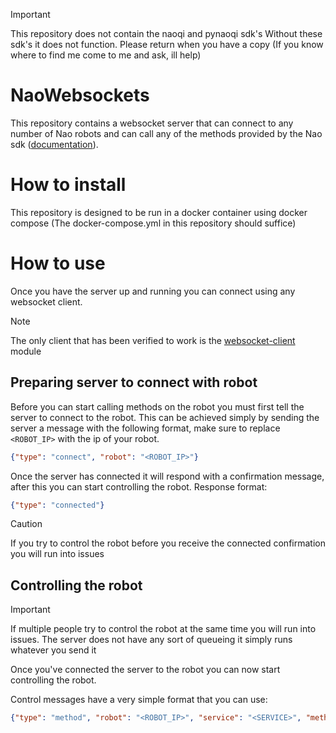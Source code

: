 > [!important]
> This repository does not contain the naoqi and pynaoqi sdk's
> Without these sdk's it does not function.
> Please return when you have a copy (If you know where to find me come to me and ask, ill help)

# NaoWebsockets

This repository contains a websocket server that can connect to any number of Nao robots and can call any of the methods provided by the Nao sdk ([documentation](http://doc.aldebaran.com/2-8/naoqi/index.html)).

# How to install

This repository is designed to be run in a docker container using docker compose (The docker-compose.yml in this repository should suffice)

# How to use

Once you have the server up and running you can connect using any websocket client.

> [!note]
> The only client that has been verified to work is the [websocket-client](https://pypi.org/project/websocket-client/) module

## Preparing server to connect with robot

Before you can start calling methods on the robot you must first tell the server to connect to the robot.
This can be achieved simply by sending the server a message with the following format, make sure to replace `<ROBOT_IP>` with the ip of your robot.
```json
{"type": "connect", "robot": "<ROBOT_IP>"}
```

Once the server has connected it will respond with a confirmation message, after this you can start controlling the robot.
Response format:
```json
{"type": "connected"}
```

> [!caution]
> If you try to control the robot before you receive the connected confirmation you will run into issues

## Controlling the robot

> [!important]
> If multiple people try to control the robot at the same time you will run into issues.
> The server does not have any sort of queueing it simply runs whatever you send it

Once you've connected the server to the robot you can now start controlling the robot.

Control messages have a very simple format that you can use:
```json
{"type": "method", "robot": "<ROBOT_IP>", "service": "<SERVICE>", "method": "<METHOD>", "args": []}
```

